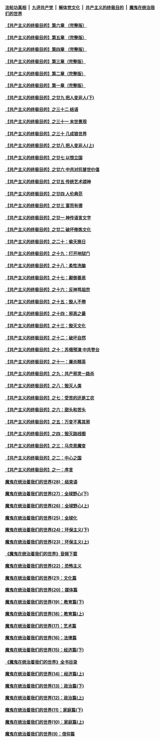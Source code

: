 ####  [法轮功真相](../../../../basic/blob/master/README.md?t=07041231) &nbsp;|&nbsp; [九评共产党](../../../../9ping.md/blob/master/README.md?t=07041231) &nbsp;|&nbsp; [解体党文化](../../../../jtdwh.md/blob/master/README.md?t=07041231)  &nbsp;|&nbsp; [共产主义的终极目的](../../../../gczydzjmd.md/blob/master/README.md?t=07041231) &nbsp;|&nbsp; [魔鬼在统治我们的世界](../../../../mgztzwmdsj.md/blob/master/README.md?t=07041231) 

#### [【共产主义的终极目的】第六章 （完整版）](../pages/nsc422/n11428913.md?t=07041231) 

#### [【共产主义的终极目的】第五章 （完整版）](../pages/nsc422/n11428912.md?t=07041231) 

#### [【共产主义的终极目的】第四章 （完整版）](../pages/nsc422/n11428907.md?t=07041231) 

#### [【共产主义的终极目的】第三章（完整版）](../pages/nsc422/n11428848.md?t=07041231) 

#### [【共产主义的终极目的】第二章（完整版）](../pages/nsc422/n11428831.md?t=07041231) 

#### [【共产主义的终极目的】第一章（完整版）](../pages/nsc422/n11417651.md?t=07041231) 

#### [【共产主义的终极目的】之廿九 把人变非人(下)](../pages/nsc422/n11344140.md?t=07041231) 

#### [【共产主义的终极目的】之三十二 结语](../pages/nsc422/n11360535.md?t=07041231) 

#### [【共产主义的终极目的】之三十一 末世景观](../pages/nsc422/n11351129.md?t=07041231) 

#### [【共产主义的终极目的】之三十 几成狼世界](../pages/nsc422/n11348280.md?t=07041231) 

#### [【共产主义的终极目的】之廿八 把人变非人(上)](../pages/nsc422/n11340492.md?t=07041231) 

#### [【共产主义的终极目的】之廿七 以恨立国](../pages/nsc422/n11336944.md?t=07041231) 

#### [【共产主义的终极目的】之廿六 中共对抗普世价值](../pages/nsc422/n11324785.md?t=07041231) 

#### [【共产主义的终极目的】之廿五 传统艺术颂神](../pages/nsc422/n11296396.md?t=07041231) 

#### [【共产主义的终极目的】之廿四 人伦典范](../pages/nsc422/n11296397.md?t=07041231) 

#### [【共产主义的终极目的】之廿三 富而有德](../pages/nsc422/n11283598.md?t=07041231) 

#### [【共产主义的终极目的】之廿一 神传语言文字](../pages/nsc422/n11263265.md?t=07041231) 

#### [【共产主义的终极目的】之廿二 破坏修炼文化](../pages/nsc422/n11245728.md?t=07041231) 

#### [【共产主义的终极目的】之二十：偷天换日](../pages/nsc422/n11238846.md?t=07041231) 

#### [【共产主义的终极目的】之十九：打开地狱门](../pages/nsc422/n11206376.md?t=07041231) 

#### [【共产主义的终极目的】之十八：柔性洗脑](../pages/nsc422/n11199994.md?t=07041231) 

#### [【共产主义的终极目的】之十七：颠倒善恶](../pages/nsc422/n11179782.md?t=07041231) 

#### [【共产主义的终极目的】之十六：反神骂祖宗](../pages/nsc422/n11166798.md?t=07041231) 

#### [【共产主义的终极目的】之十五：毁人不倦](../pages/nsc422/n11166792.md?t=07041231) 

#### [【共产主义的终极目的】之十四：邪恶之最](../pages/nsc422/n11150249.md?t=07041231) 

#### [【共产主义的终极目的】之十三：毁灭文化](../pages/nsc422/n11135227.md?t=07041231) 

#### [【共产主义的终极目的】之十二：破坏自然](../pages/nsc422/n11135214.md?t=07041231) 

#### [【共产主义的终极目的】之十：苏俄预演 中共登台](../pages/nsc422/n11118424.md?t=07041231) 

#### [【共产主义的终极目的】之十一：屠杀精英](../pages/nsc422/n11118442.md?t=07041231) 

#### [【共产主义的终极目的】之九：共产邪灵一路杀](../pages/nsc422/n11114139.md?t=07041231) 

#### [【共产主义的终极目的】之八：毁灭人类](../pages/nsc422/n11108503.md?t=07041231) 

#### [【共产主义的终极目的】之七：受苦的还是工农](../pages/nsc422/n11101809.md?t=07041231) 

#### [【共产主义的终极目的】之六：甜头和苦头](../pages/nsc422/n11096971.md?t=07041231) 

#### [【共产主义的终极目的】之五：万变不离其邪](../pages/nsc422/n11091285.md?t=07041231) 

#### [【共产主义的终极目的】之四：毁灭路线图](../pages/nsc422/n11086284.md?t=07041231) 

#### [【共产主义的终极目的】之三：马克思魔变](../pages/nsc422/n11061941.md?t=07041231) 

#### [【共产主义的终极目的】之二：中心之国](../pages/nsc422/n11047728.md?t=07041231) 

#### [【共产主义的终极目的】之一：序言](../pages/nsc422/n11086077.md?t=07041231) 

#### [魔鬼在统治着我们的世界(28)：结束语](../pages/nsc422/n10936246.md?t=07041231) 

#### [魔鬼在统治着我们的世界(27)：全球野心(下)](../pages/nsc422/n10928319.md?t=07041231) 

#### [魔鬼在统治着我们的世界(26)：全球野心(上)](../pages/nsc422/n10900318.md?t=07041231) 

#### [魔鬼在统治着我们的世界(25)：全球化](../pages/nsc422/n10788205.md?t=07041231) 

#### [魔鬼在统治着我们的世界(24)：环保主义(下)](../pages/nsc422/n10695307.md?t=07041231) 

#### [魔鬼在统治着我们的世界(23)：环保主义(上)](../pages/nsc422/n10688613.md?t=07041231) 

#### [《魔鬼在统治着我们的世界》音频下载](../pages/nsc422/n10635553.md?t=07041231) 

#### [魔鬼在统治着我们的世界(22)：恐怖主义](../pages/nsc422/n10614727.md?t=07041231) 

#### [魔鬼在统治着我们的世界(21)：文化篇](../pages/nsc422/n10597706.md?t=07041231) 

#### [魔鬼在统治着我们的世界(20)：媒体篇](../pages/nsc422/n10586579.md?t=07041231) 

#### [魔鬼在统治着我们的世界(19)：教育篇(下)](../pages/nsc422/n10564808.md?t=07041231) 

#### [魔鬼在统治着我们的世界(18)：教育篇(上)](../pages/nsc422/n10526970.md?t=07041231) 

#### [魔鬼在统治着我们的世界(17)：艺术篇](../pages/nsc422/n10499093.md?t=07041231) 

#### [魔鬼在统治着我们的世界(16)：法律篇](../pages/nsc422/n10485969.md?t=07041231) 

#### [魔鬼在统治着我们的世界(15)：经济篇(下)](../pages/nsc422/n10469975.md?t=07041231) 

#### [《魔鬼在统治着我们的世界》全书目录](../pages/nsc422/n10464261.md?t=07041231) 

#### [魔鬼在统治着我们的世界(14)：经济篇(上)](../pages/nsc422/n10457370.md?t=07041231) 

#### [魔鬼在统治着我们的世界(13)：政治篇(下)](../pages/nsc422/n10448270.md?t=07041231) 

#### [魔鬼在统治着我们的世界(12)：政治篇(上)](../pages/nsc422/n10444576.md?t=07041231) 

#### [魔鬼在统治着我们的世界(11)：家庭篇(下)](../pages/nsc422/n10440961.md?t=07041231) 

#### [魔鬼在统治着我们的世界(10)：家庭篇(上)](../pages/nsc422/n10435448.md?t=07041231) 

#### [魔鬼在统治着我们的世界(9)：信仰篇](../pages/nsc422/n10432159.md?t=07041231) 

